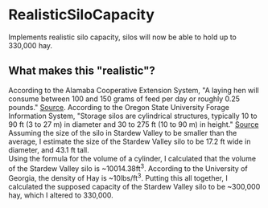 # RealisticSiloCapacity
Implements realistic silo capacity, silos will now be able to hold up to 330,000 hay.
## What makes this "realistic"?
According to the Alamaba Cooperative Extension System, "A laying hen will consume between 100 and 150 grams of feed per day or roughly 0.25 pounds." [Source](https://www.aces.edu/blog/topics/farming/backyard-small-poultry-flock-management-series-feeding-the-laying-hen/).
According to the Oregon State University Forage Information System, "Storage silos are cylindrical structures, typically 10 to 90 ft (3 to 27 m) in diameter and 30 to 275 ft (10 to 90 m) in height." [Source](https://forages.oregonstate.edu/oregon/topics/storage/silos#:~:text=Storage%20silos%20are%20cylindrical%20structures,%20(10%20to%2090%20m)%20in%20height.)
Assuming the size of the silo in Stardew Valley to be smaller than the average, I estimate the size of the Stardew Valley silo to be 17.2 ft wide in diameter, and 43.1 ft tall.  
Using the formula for the volume of a cylinder, I calculated that the volume of the Stardew Valley silo is ~10014.38ft<sup>3</sup>.
According to the University of Georgia, the density of Hay is ~10lbs/ft<sup>3</sup>.
Putting this all together, I calculated the supposed capacity of the Stardew Valley silo to be ~300,000 hay, which I altered to 330,000.
